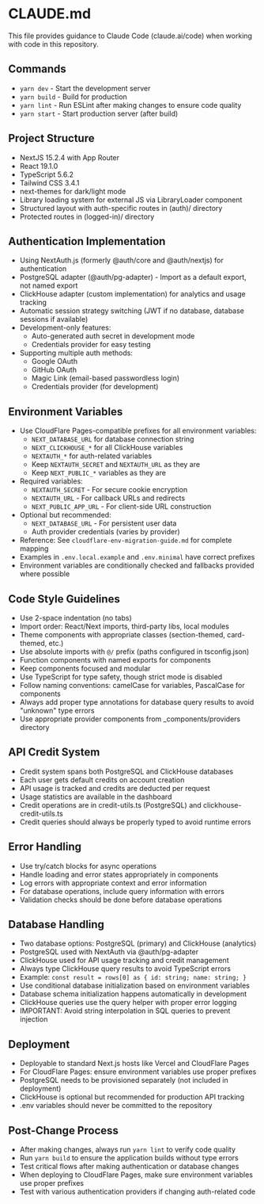 # CLAUDE.md

This file provides guidance to Claude Code (claude.ai/code) when working with code in this repository.

## Commands
- `yarn dev` - Start the development server
- `yarn build` - Build for production
- `yarn lint` - Run ESLint after making changes to ensure code quality
- `yarn start` - Start production server (after build)

## Project Structure
- NextJS 15.2.4 with App Router
- React 19.1.0
- TypeScript 5.6.2
- Tailwind CSS 3.4.1
- next-themes for dark/light mode
- Library loading system for external JS via LibraryLoader component
- Structured layout with auth-specific routes in (auth)/ directory
- Protected routes in (logged-in)/ directory

## Authentication Implementation
- Using NextAuth.js (formerly @auth/core and @auth/nextjs) for authentication
- PostgreSQL adapter (@auth/pg-adapter) - Import as a default export, not named export
- ClickHouse adapter (custom implementation) for analytics and usage tracking
- Automatic session strategy switching (JWT if no database, database sessions if available)
- Development-only features:
  - Auto-generated auth secret in development mode
  - Credentials provider for easy testing
- Supporting multiple auth methods:
  - Google OAuth
  - GitHub OAuth
  - Magic Link (email-based passwordless login)
  - Credentials provider (for development)

## Environment Variables
- Use CloudFlare Pages-compatible prefixes for all environment variables:
  - `NEXT_DATABASE_URL` for database connection string
  - `NEXT_CLICKHOUSE_*` for all ClickHouse variables
  - `NEXTAUTH_*` for auth-related variables
  - Keep `NEXTAUTH_SECRET` and `NEXTAUTH_URL` as they are
  - Keep `NEXT_PUBLIC_*` variables as they are
- Required variables:
  - `NEXTAUTH_SECRET` - For secure cookie encryption
  - `NEXTAUTH_URL` - For callback URLs and redirects
  - `NEXT_PUBLIC_APP_URL` - For client-side URL construction
- Optional but recommended:
  - `NEXT_DATABASE_URL` - For persistent user data
  - Auth provider credentials (varies by provider)
- Reference: See `cloudflare-env-migration-guide.md` for complete mapping
- Examples in `.env.local.example` and `.env.minimal` have correct prefixes
- Environment variables are conditionally checked and fallbacks provided where possible

## Code Style Guidelines
- Use 2-space indentation (no tabs)
- Import order: React/Next imports, third-party libs, local modules
- Theme components with appropriate classes (section-themed, card-themed, etc.)
- Use absolute imports with `@/` prefix (paths configured in tsconfig.json)
- Function components with named exports for components
- Keep components focused and modular
- Use TypeScript for type safety, though strict mode is disabled
- Follow naming conventions: camelCase for variables, PascalCase for components
- Always add proper type annotations for database query results to avoid "unknown" type errors
- Use appropriate provider components from _components/providers directory

## API Credit System
- Credit system spans both PostgreSQL and ClickHouse databases
- Each user gets default credits on account creation
- API usage is tracked and credits are deducted per request
- Usage statistics are available in the dashboard
- Credit operations are in credit-utils.ts (PostgreSQL) and clickhouse-credit-utils.ts
- Credit queries should always be properly typed to avoid runtime errors

## Error Handling
- Use try/catch blocks for async operations
- Handle loading and error states appropriately in components
- Log errors with appropriate context and error information
- For database operations, include query information with errors
- Validation checks should be done before database operations

## Database Handling
- Two database options: PostgreSQL (primary) and ClickHouse (analytics)
- PostgreSQL used with NextAuth via @auth/pg-adapter
- ClickHouse used for API usage tracking and credit management
- Always type ClickHouse query results to avoid TypeScript errors
- Example: `const result = rows[0] as { id: string; name: string; }`
- Use conditional database initialization based on environment variables
- Database schema initialization happens automatically in development
- ClickHouse queries use the query helper with proper error logging
- IMPORTANT: Avoid string interpolation in SQL queries to prevent injection

## Deployment
- Deployable to standard Next.js hosts like Vercel and CloudFlare Pages
- For CloudFlare Pages: ensure environment variables use proper prefixes
- PostgreSQL needs to be provisioned separately (not included in deployment)
- ClickHouse is optional but recommended for production API tracking
- .env variables should never be committed to the repository

## Post-Change Process
- After making changes, always run `yarn lint` to verify code quality
- Run `yarn build` to ensure the application builds without type errors
- Test critical flows after making authentication or database changes
- When deploying to CloudFlare Pages, make sure environment variables use proper prefixes
- Test with various authentication providers if changing auth-related code